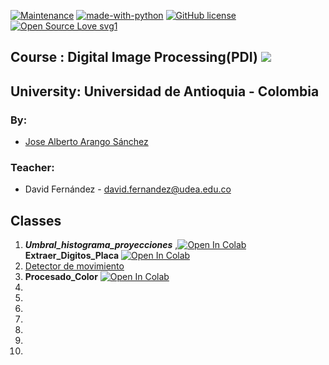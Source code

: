 

[![Maintenance](https://img.shields.io/badge/Maintained%3F-yes-green.svg)](https://GitHub.com/Naereen/StrapDown.js/graphs/commit-activity)
[![made-with-python](https://img.shields.io/badge/Made%20with-Python-1f425f.svg)](https://www.python.org/)
[![GitHub license](https://img.shields.io/github/license/Naereen/StrapDown.js.svg)](https://github.com/Naereen/StrapDown.js/blob/master/LICENSE)
[![Open Source Love svg1](https://badges.frapsoft.com/os/v1/open-source.svg?v=103)](https://github.com/ellerbrock/open-source-badges/)

## Course : Digital Image Processing(PDI) ![](https://img.shields.io/badge/PDI-UdeA-blue)
## University: Universidad de Antioquia - Colombia
### By:
  - [Jose Alberto Arango Sánchez](https://github.com/josearangos/) 
### Teacher:
  - David Fernández - david.fernandez@udea.edu.co
  
## Classes



 1. _**Umbral_histograma_proyecciones**_ ,<a href="https://colab.research.google.com/github/josearangos/PDI/blob/Colab/Colab_Class/Umbral_histograma_proyecciones.ipynb" target="_parent"><img src="https://colab.research.google.com/assets/colab-badge.svg" alt="Open In Colab"/></a> **Extraer_Digitos_Placa** <a href="https://colab.research.google.com/github/josearangos/PDI/blob/Colab/Colab_Class/Extraer_Digitos_Placa.ipynb" target="_parent"><img src="https://colab.research.google.com/assets/colab-badge.svg" alt="Open In Colab"/></a>
 2. [Detector de movimiento](https://github.com/josearangos/PDI/tree/Colab/Python_Class/Clase_2_Detector%20de%20movimiento)
 3. **Procesado_Color** <a href="https://colab.research.google.com/github/josearangos/PDI/blob/Colab/Colab_Class/Procesado_Color.ipynb" target="_parent"><img src="https://colab.research.google.com/assets/colab-badge.svg" alt="Open In Colab"/></a>
 4.
 5.
 6.
 7.
 8.
 9.
 10.
